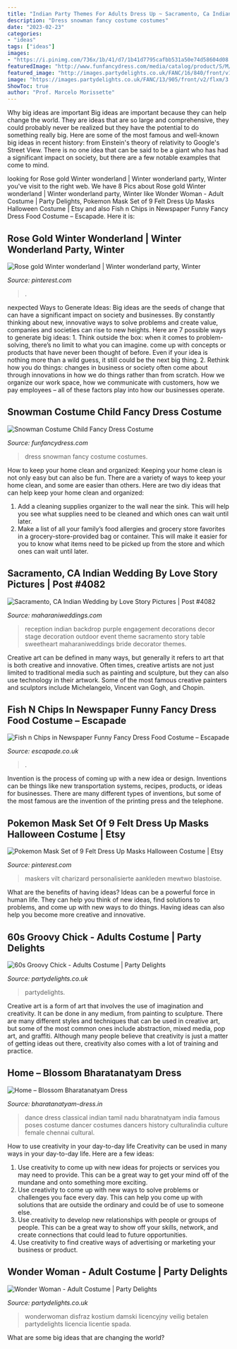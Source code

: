 ```yaml
---
title: "Indian Party Themes For Adults Dress Up ~ Sacramento, Ca Indian Wedding By Love Story Pictures"
description: "Dress snowman fancy costume costumes"
date: "2023-02-23"
categories:
- "ideas"
tags: ["ideas"]
images:
- "https://i.pinimg.com/736x/1b/41/d7/1b41d7795cafbb531a50e74d58604d08.jpg"
featuredImage: "http://www.funfancydress.com/media/catalog/product/S/M/SMF31313.jpg"
featured_image: "http://images.partydelights.co.uk/FANC/16/840/front/v1/flxm/3.jpg"
image: "https://images.partydelights.co.uk/FANC/13/905/front/v2/flxm/3.jpg"
ShowToc: true
author: "Prof. Marcelo Morissette"
---
```



Why big ideas are important
Big ideas are important because they can help change the world. They are ideas that are so large and comprehensive, they could probably never be realized but they have the potential to do something really big. Here are some of the most famous and well-known big ideas in recent history: from Einstein's theory of relativity to Google's Street View. There is no one idea that can be said to be a giant who has had a significant impact on society, but there are a few notable examples that come to mind.

	

		
looking for Rose gold Winter wonderland | Winter wonderland party, Winter you've visit to the right web. We have 8 Pics about Rose gold Winter wonderland | Winter wonderland party, Winter like Wonder Woman - Adult Costume | Party Delights, Pokemon Mask Set of 9 Felt Dress Up Masks Halloween Costume | Etsy and also Fish n Chips in Newspaper Funny Fancy Dress Food Costume – Escapade. Here it is:
		
    
## Rose Gold Winter Wonderland | Winter Wonderland Party, Winter

<img loading=lazy src="https://i.pinimg.com/736x/1b/41/d7/1b41d7795cafbb531a50e74d58604d08.jpg" onerror="this.onerror=null;this.src='https://tse1.mm.bing.net/th?id=OIP.Fzuh1Wpt4KQgdWAWd0UovAHaJ3&amp;pid=15.1';" alt="Rose gold Winter wonderland | Winter wonderland party, Winter">

_Source: pinterest.com_

>. 

	

nexpected Ways to Generate Ideas:
Big ideas are the seeds of change that can have a significant impact on society and businesses. By constantly thinking about new, innovative ways to solve problems and create value, companies and societies can rise to new heights. Here are 7 possible ways to generate big ideas: 1. Think outside the box: when it comes to problem-solving, there’s no limit to what you can imagine. come up with concepts or products that have never been thought of before. Even if your idea is nothing more than a wild guess, it still could be the next big thing. 2. Rethink how you do things: changes in business or society often come about through innovations in how we do things rather than from scratch. How we organize our work space, how we communicate with customers, how we pay employees – all of these factors play into how our businesses operate.

    
## Snowman Costume Child Fancy Dress Costume

<img loading=lazy src="http://www.funfancydress.com/media/catalog/product/S/M/SMF31313.jpg" onerror="this.onerror=null;this.src='https://tse1.mm.bing.net/th?id=OIP.DytOqchj8tChQx3WpS_1GwHaO0&amp;pid=15.1';" alt="Snowman Costume Child Fancy Dress Costume">

_Source: funfancydress.com_

>dress snowman fancy costume costumes. 

	

How to keep your home clean and organized:
Keeping your home clean is not only easy but can also be fun. There are a variety of ways to keep your home clean, and some are easier than others. Here are two diy ideas that can help keep your home clean and organized:
1. Add a cleaning supplies organizer to the wall near the sink. This will help you see what supplies need to be cleaned and which ones can wait until later.
2. Make a list of all your family’s food allergies and grocery store favorites in a grocery-store-provided bag or container. This will make it easier for you to know what items need to be picked up from the store and which ones can wait until later.

    
## Sacramento, CA Indian Wedding By Love Story Pictures | Post #4082

<img loading=lazy src="https://www.maharaniweddings.com/media/gallery/19590-LovestoryPictures_AnaisEvents_Baljit_Reception-39.jpeg" onerror="this.onerror=null;this.src='https://tse2.mm.bing.net/th?id=OIP.tCNO2clbgySwIKuf87wDawHaE8&amp;pid=15.1';" alt="Sacramento, CA Indian Wedding by Love Story Pictures | Post #4082">

_Source: maharaniweddings.com_

>reception indian backdrop purple engagement decorations decor stage decoration outdoor event theme sacramento story table sweetheart maharaniweddings bride decorator themes. 

	

Creative art can be defined in many ways, but generally it refers to art that is both creative and innovative. Often times, creative artists are not just limited to traditional media such as painting and sculpture, but they can also use technology in their artwork. Some of the most famous creative painters and sculptors include Michelangelo, Vincent van Gogh, and Chopin.

    
## Fish N Chips In Newspaper Funny Fancy Dress Food Costume – Escapade

<img loading=lazy src="https://cdn.shopify.com/s/files/1/0277/6933/9938/products/6850-fish-n-chips.jpg?v=1574960052" onerror="this.onerror=null;this.src='https://tse2.mm.bing.net/th?id=OIP.6XTyceA23c9SxqlnLagXtgHaKn&amp;pid=15.1';" alt="Fish n Chips in Newspaper Funny Fancy Dress Food Costume – Escapade">

_Source: escapade.co.uk_

>. 

	

Invention is the process of coming up with a new idea or design. Inventions can be things like new transportation systems, recipes, products, or ideas for businesses. There are many different types of inventions, but some of the most famous are the invention of the printing press and the telephone.

    
## Pokemon Mask Set Of 9 Felt Dress Up Masks Halloween Costume | Etsy

<img loading=lazy src="https://i.pinimg.com/736x/1a/61/1c/1a611c9149819ecf72f76212b6b69a09.jpg" onerror="this.onerror=null;this.src='https://tse4.mm.bing.net/th?id=OIP.1Y1F43fFs-DuuvcpJKyaNQHaFj&amp;pid=15.1';" alt="Pokemon Mask Set of 9 Felt Dress Up Masks Halloween Costume | Etsy">

_Source: pinterest.com_

>maskers vilt charizard personalisierte aankleden mewtwo blastoise. 

	

What are the benefits of having ideas?
Ideas can be a powerful force in human life. They can help you think of new ideas, find solutions to problems, and come up with new ways to do things. Having ideas can also help you become more creative and innovative.

    
## 60s Groovy Chick - Adults Costume | Party Delights

<img loading=lazy src="https://images.partydelights.co.uk/FANC/13/905/front/v2/flxm/3.jpg" onerror="this.onerror=null;this.src='https://tse1.mm.bing.net/th?id=OIP.fIZ97lyepPkdmJ5rMIIj2gHaJ3&amp;pid=15.1';" alt="60s Groovy Chick - Adults Costume | Party Delights">

_Source: partydelights.co.uk_

>partydelights. 

	

Creative art is a form of art that involves the use of imagination and creativity. It can be done in any medium, from painting to sculpture. There are many different styles and techniques that can be used in creative art, but some of the most common ones include abstraction, mixed media, pop art, and graffiti. Although many people believe that creativity is just a matter of getting ideas out there, creativity also comes with a lot of training and practice.

    
## Home – Blossom Bharatanatyam Dress

<img loading=lazy src="https://bharatanatyam-dress.in/wp-content/uploads/2018/02/4.jpg" onerror="this.onerror=null;this.src='https://tse2.mm.bing.net/th?id=OIP.c3dms2drnSykccdARCsi9QHaKX&amp;pid=15.1';" alt="Home – Blossom Bharatanatyam Dress">

_Source: bharatanatyam-dress.in_

>dance dress classical indian tamil nadu bharatnatyam india famous poses costume dancer costumes dancers history culturalindia culture female chennai cultural. 

	

How to use creativity in your day-to-day life
Creativity can be used in many ways in your day-to-day life. Here are a few ideas: 
1. Use creativity to come up with new ideas for projects or services you may need to provide. This can be a great way to get your mind off of the mundane and onto something more exciting. 
2. Use creativity to come up with new ways to solve problems or challenges you face every day. This can help you come up with solutions that are outside the ordinary and could be of use to someone else. 
3. Use creativity to develop new relationships with people or groups of people. This can be a great way to show off your skills, network, and create connections that could lead to future opportunities. 
4. Use creativity to find creative ways of advertising or marketing your business or product.

    
## Wonder Woman - Adult Costume | Party Delights

<img loading=lazy src="http://images.partydelights.co.uk/FANC/16/840/front/v1/flxm/3.jpg" onerror="this.onerror=null;this.src='https://tse2.mm.bing.net/th?id=OIP.PRu2A8BkCNhrnsYQ5FHPnwHaJ3&amp;pid=15.1';" alt="Wonder Woman - Adult Costume | Party Delights">

_Source: partydelights.co.uk_

>wonderwoman disfraz kostium damski licencyjny veilig betalen partydelights licencia licentie spada. 

	

What are some big ideas that are changing the world?

